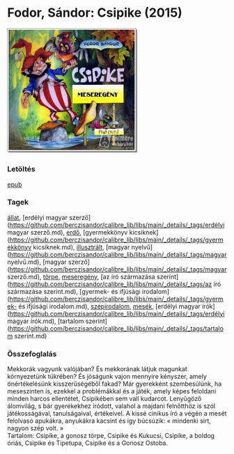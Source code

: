 # <a name="id_391">Fodor, Sándor: Csipike (2015)</a>
<img src="https://github.com/BercziSandor/calibre_lib/raw/main/libs/main/Fodor%2C%20Sandor/Csipike%20%28391%29/cover.jpg" alt="cover" width="300"/>

### Letöltés
[epub](https://github.com/BercziSandor/calibre_lib/raw/main/libs/main/Fodor%2C%20Sandor/Csipike%20%28391%29/Csipike%20-%20Fodor%2C%20Sandor.epub)

### Tagek
[állat](https://github.com/berczisandor/calibre_lib/libs/main/_details/_tags/állat.md), [erdélyi magyar szerző](https://github.com/berczisandor/calibre_lib/libs/main/_details/_tags/erdélyi magyar szerző.md), [erdő](https://github.com/berczisandor/calibre_lib/libs/main/_details/_tags/erdő.md), [gyermekkönyv kicsiknek](https://github.com/berczisandor/calibre_lib/libs/main/_details/_tags/gyermekkönyv kicsiknek.md), [illusztrált](https://github.com/berczisandor/calibre_lib/libs/main/_details/_tags/illusztrált.md), [magyar nyelvű](https://github.com/berczisandor/calibre_lib/libs/main/_details/_tags/magyar nyelvű.md), [magyar szerző](https://github.com/berczisandor/calibre_lib/libs/main/_details/_tags/magyar szerző.md), [törpe](https://github.com/berczisandor/calibre_lib/libs/main/_details/_tags/törpe.md), [meseregény](https://github.com/berczisandor/calibre_lib/libs/main/_details/_tags/meseregény.md), [az író származása szerint](https://github.com/berczisandor/calibre_lib/libs/main/_details/_tags/az író származása szerint.md), [gyermek- és ifjúsági irodalom](https://github.com/berczisandor/calibre_lib/libs/main/_details/_tags/gyermek- és ifjúsági irodalom.md), [szépirodalom](https://github.com/berczisandor/calibre_lib/libs/main/_details/_tags/szépirodalom.md), [mesék](https://github.com/berczisandor/calibre_lib/libs/main/_details/_tags/mesék.md), [erdélyi magyar írók](https://github.com/berczisandor/calibre_lib/libs/main/_details/_tags/erdélyi magyar írók.md), [tartalom szerint](https://github.com/berczisandor/calibre_lib/libs/main/_details/_tags/tartalom szerint.md)

### Összefoglalás
<div>
<p>Mekkorák vagyunk valójában? És mekkorának látjuk magunkat környezetünk tükrében? És jóságunk vajon mennyire kényszer, amely önértékelésünk kisszerűségéből fakad? Már gyerekként szembesülünk, ha meseszinten is, ezekkel a problémákkal és a játék, amely képes feloldani minden harcos ellentétet, Csipikében sem vall kudarcot. Lenyűgöző álomvilág, s bár gyerekekhez íródott, valahol a majdani felnőtthöz is szól játékosságával, tanulságaival, értékeivel. A kissé cinikus író a végén a mesét felolvasó apukákra, anyukákra kacsint és így búcsúzik: « mindenki sírt, nagyon szép volt. »<br>Tartalom: Csipike, a gonosz törpe, Csipike és Kukucsi, Csipike, a boldog óriás, Csipike és Tipetupa, Csipike és a Gonosz Ostoba.</p></div>



